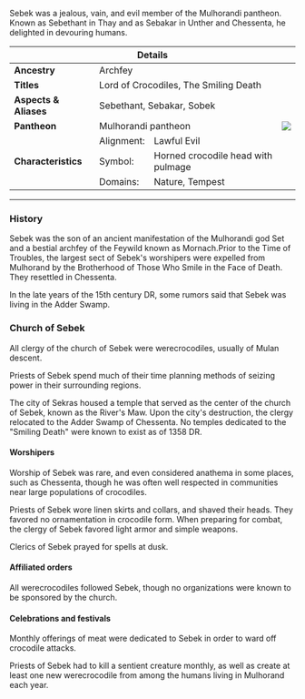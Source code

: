 Sebek was a jealous, vain, and evil member of the Mulhorandi pantheon. Known as Sebethant in Thay and as Sebakar in Unther and Chessenta, he delighted in devouring humans.

<!--
<table >
  <thead>
    <tr>
      <th align="left" colspan="3">Details</th>
    </tr>
  </thead>
  <tbody>
    <tr>
      <td align="left"><strong>Appearance</strong></td>
      <td align="left" colspan="2"><img src="%image_url%/lore/gods/sebek-symbol.jpg"></td>
    </tr>
    <tr>
      <td align="left"><strong>Ancestry</strong></td>
      <td align="left" colspan="2">Archfey</td>
    </tr>
    <tr>
      <td align="left"><strong>Titles</strong></td>
      <td align="left" colspan="2">Lord of Crocodiles, The Smiling Death</td>
    </tr>
      <tr>
      <td align="left"><strong>Aspects &amp; Aliases</strong></td>
      <td align="left" colspan="2">Sebethant, Sebakar, Sobek</td>
    </tr>
      <tr>
      <td align="left"><strong>Pantheon</strong></td>
      <td align="left" colspan="2">Mulhorandi pantheon</td>
    </tr>
    <tr>
      <td align="left"><strong>Characteristics</strong></td>
      <td align="left">Alignment:</td>
      <td align="left">Lawful Evil</td>
    </tr>
    <tr>
      <td align="left"></td>
      <td align="left">Symbol:</td>
      <td align="left">Horned crocodile head with pulmage</td>
    </tr>
    <tr>
      <td align="left"></td>
      <td align="left">Domains:</td>
      <td align="left">Nature, Tempest</td>
    </tr>
  </tbody>
</table>
-->

<table>
  <thead>
  <tr>
      <th colspan="4">Details</th>
  </tr>
  </thead>
  <tbody>
    <tr>
      <td><strong>Ancestry</strong></td>
        <td colspan="2">Archfey</td>
        <td rowspan="7"><img src="/images/lore/gods/sobek.jpg "></td>
    </tr>
    <tr>
      <td><strong>Titles</strong></td>
      <td colspan="2">Lord of Crocodiles, The Smiling Death</td>
    </tr>
    <tr>
      <td><strong>Aspects & Aliases</strong></td>
      <td colspan="2">Sebethant, Sebakar, Sobek</td>
    </tr>
    <tr>
      <td><strong>Pantheon</strong></td>
      <td colspan="2">Mulhorandi pantheon</td>
    </tr>
    <tr>
      <td rowspan="3"><strong>Characteristics</strong></td>
      <td>Alignment:</td>
      <td>Lawful Evil</td>
    </tr>
    <tr>
      <td>Symbol:</td>
      <td>Horned crocodile head with pulmage</td>
    </tr>
    <tr>
      <td>Domains:</td>
      <td>Nature, Tempest</td>
    </tr>
  </tbody>
</table>

---

### History

Sebek was the son of an ancient manifestation of the Mulhorandi god Set and a bestial archfey of the Feywild known as Mornach.Prior to the Time of Troubles, the largest sect of Sebek's worshipers were expelled from Mulhorand by the Brotherhood of Those Who Smile in the Face of Death. They resettled in Chessenta.

In the late years of the 15th century DR, some rumors said that Sebek was living in the Adder Swamp.

### Church of Sebek

All clergy of the church of Sebek were werecrocodiles, usually of Mulan descent.

Priests of Sebek spend much of their time planning methods of seizing power in their surrounding regions.

The city of Sekras housed a temple that served as the center of the church of Sebek, known as the River's Maw. Upon the city's destruction, the clergy relocated to the Adder Swamp of Chessenta. No temples dedicated to the "Smiling Death" were known to exist as of 1358 DR.

#### Worshipers

Worship of Sebek was rare, and even considered anathema in some places, such as Chessenta, though he was often well respected in communities near large populations of crocodiles.

Priests of Sebek wore linen skirts and collars, and shaved their heads. They favored no ornamentation in crocodile form. When preparing for combat, the clergy of Sebek favored light armor and simple weapons.

Clerics of Sebek prayed for spells at dusk.

#### Affiliated orders

All werecrocodiles followed Sebek, though no organizations were known to be sponsored by the church.

#### Celebrations and festivals

Monthly offerings of meat were dedicated to Sebek in order to ward off crocodile attacks.

Priests of Sebek had to kill a sentient creature monthly, as well as create at least one new werecrocodile from among the humans living in Mulhorand each year.
